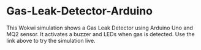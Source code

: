 # Gas-Leak-Detector-Arduino
This Wokwi simulation shows a Gas Leak Detector using Arduino Uno and MQ2 sensor.   It activates a buzzer and LEDs when gas is detected.   Use the link above to try the simulation live.
